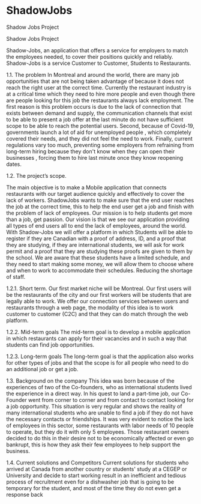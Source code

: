 # ShadowJobs
Shadow Jobs Project

Shadow Jobs Project

Shadow-Jobs, an application that offers a service for employers to match the employees needed, to cover their positions quickly and reliably. 
Shadow-Jobs is a service Customer to Customer, Students to Restaurants.


1.1.	The problem
In Montreal and around the world, there are many job opportunities that are not being taken advantage of because it does not reach the right user at the correct time. 
Currently the restaurant industry is at a critical time which they need to hire more people and even though there are people looking for this job the restaurants always lack employment. The first reason is this problem occurs is due to the lack of connection that exists between demand and supply, the communication channels that exist to be able to present a job offer at the last minute do not have sufficient scope to be able to reach the potential users. Second, because of Covid-19, governments launch a lot of aid for unemployed people , which completely covered their needs, and they did not feel the need to work. Finally, current regulations vary too much, preventing some employers from refraining from long-term hiring because they don't know when they can open their businesses , forcing them to hire last minute once they know reopening dates.

1.2.	The project’s scope.

The main objective is to make a Mobile application that connects restaurants with our target audience quickly and effectively to cover the lack of workers. ShadowJobs wants to make sure that the end user reaches the job at the correct time, this to help the end user get a job and finish with the problem of lack of employees. Our mission is to help students get more than a job, get passion. Our vision is that we see our application providing all types of end users all to end the lack of employees, around the world.
With Shadow-Jobs we will offer a platform in which Students will be able to register if they are Canadian with a proof of address, ID, and a proof that they are studying, if they are international students, we will ask for work permit and a proof that they are studying these proofs are given to them by the school. We are aware that these students have a limited schedule, and they need to start making some money, we will allow them to choose where and when to work to accommodate their schedules. Reducing the shortage of staff.

1.2.1.	Short term.
Our first market niche will be Montreal. Our first users will be the restaurants of the city and our first workers will be students that are legally able to work. We offer our connection services between users and restaurants through a web page, the modality of this idea is to work customer to customer (C2C) and that they can do match through the web platform.

1.2.2.	Mid-term goals
The mid-term goal is to develop a mobile application in which restaurants can apply for their vacancies and in such a way that students can find job opportunities.

1.2.3.	Long-term goals
The long-term goal is that the application also works for other types of jobs and that the scope is for all people who need to do an additional job or get a job.

1.3.	Background on the company
This idea was born because of the experiences of two of the Co-founders, who as international students lived the experience in a direct way. In his quest to land a part-time job, our Co-Founder went from corner to corner and from contact to contact looking for a job opportunity. This situation is very regular and shows the reality of many international students who are unable to find a job if they do not have the necessary contacts or friendships. It was very evident to notice the lack of employees in this sector, some restaurants with labor needs of 10 people to operate, but they do it with only 5 employees. Those restaurant owners decided to do this in their desire not to be economically affected or even go bankrupt, this is how they ask their few employees to help support the business.

1.4.	Current solutions and Competitors
Current solutions for students who arrived at Canada from another country or students' study at a CEGEP or University and decide to start working result in an inefficient and tedious process of recruitment even for a dishwasher job that is going to be temporary for the student, and most of the time they do not even get a response back
